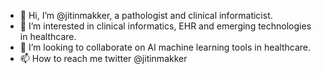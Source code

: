 - 👋 Hi, I’m @jitinmakker, a pathologist and clinical informaticist.
- 👀 I’m interested in clinical informatics, EHR and emerging technologies in healthcare.
- 💞️ I’m looking to collaborate on AI machine learning tools in healthcare.
- 📫 How to reach me twitter @jitinmakker 
